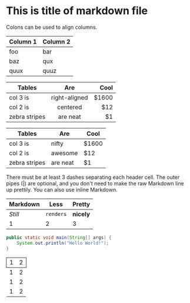 # This is title of markdown file

Colons can be used to align columns.

| Column 1 | Column 2 |
|----------|----------|
| foo      | bar      |
| baz      | qux      |
| quux     | quuz     |

| Tables        | Are           | Cool  |
| ------------- |:-------------:| -----:|
| col 3 is      | right-aligned | $1600 |
| col 2 is      | centered      |   $12 |
| zebra stripes | are neat      |    $1 |

<!--table-->
| Tables        | Are           | Cool  |
| ------------- |-------------- | ----- |
| col 3 is      | nifty         | $1600 |
| col 2 is      | awesome       |   $12 |
| zebra stripes | are neat      |    $1 |
<!--endtable-->

There must be at least 3 dashes separating each header cell.
The outer pipes (|) are optional, and you don't need to make the
raw Markdown line up prettily. You can also use inline Markdown.

Markdown | Less | Pretty
--- | --- | ---
*Still* | `renders` | **nicely**
1 | 2 | 3


``` java
public static void main(String[] args) {
    System.out.println("Hello World!");
}
```

<table>
<tr style="border: solid 1px;"><td>1</td><td>2</td></tr>
<tr><td>1</td><td>2</td></tr>
<tr><td>1</td><td>2</td></tr>
<tr><td>1</td><td>2</td></tr>
</table>

